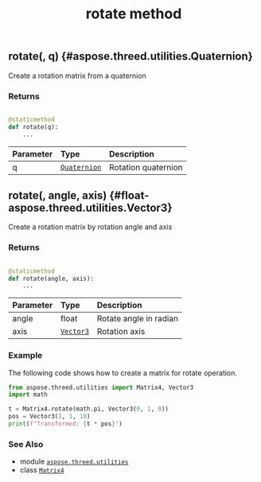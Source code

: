 ﻿---
title: rotate method
second_title: Aspose.3D for Python via .NET API References
description: 
type: docs
weight: 60
url: /python-net/aspose.threed.utilities/matrix4/rotate/
is_root: false
---

## rotate(, q) {#aspose.threed.utilities.Quaternion}

Create a rotation matrix from a quaternion


### Returns 





```python

@staticmethod
def rotate(q):
    ...
```


| Parameter | Type | Description |
| :- | :- | :- |
| q | [`Quaternion`](/3d/python-net/aspose.threed.utilities/quaternion) | Rotation quaternion |


## rotate(, angle, axis) {#float-aspose.threed.utilities.Vector3}

Create a rotation matrix by rotation angle and axis


### Returns 





```python

@staticmethod
def rotate(angle, axis):
    ...
```


| Parameter | Type | Description |
| :- | :- | :- |
| angle | float | Rotate angle in radian |
| axis | [`Vector3`](/3d/python-net/aspose.threed.utilities/vector3) | Rotation axis |

### Example 


The following code shows how to create a matrix for rotate operation.

```python
from aspose.threed.utilities import Matrix4, Vector3
import math

t = Matrix4.rotate(math.pi, Vector3(0, 1, 0))
pos = Vector3(1, 1, 10)
print(f"Transformed: {t * pos}")

```



### See Also
* module [`aspose.threed.utilities`](../../)
* class [`Matrix4`](/3d/python-net/aspose.threed.utilities/matrix4)
